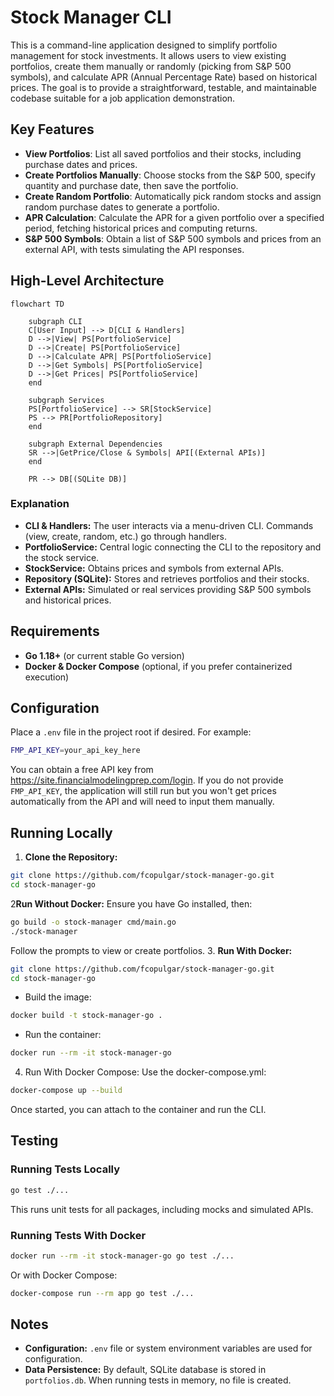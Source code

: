 # Stock Manager CLI

This is a command-line application designed to simplify portfolio management for stock investments. It allows users to view existing portfolios, create them manually or randomly (picking from S&P 500 symbols), and calculate APR (Annual Percentage Rate) based on historical prices. The goal is to provide a straightforward, testable, and maintainable codebase suitable for a job application demonstration.

## Key Features

- **View Portfolios**: List all saved portfolios and their stocks, including purchase dates and prices.
- **Create Portfolios Manually**: Choose stocks from the S&P 500, specify quantity and purchase date, then save the portfolio.
- **Create Random Portfolio**: Automatically pick random stocks and assign random purchase dates to generate a portfolio.
- **APR Calculation**: Calculate the APR for a given portfolio over a specified period, fetching historical prices and computing returns.
- **S&P 500 Symbols**: Obtain a list of S&P 500 symbols and prices from an external API, with tests simulating the API responses.

## High-Level Architecture

```mermaid
flowchart TD

    subgraph CLI
    C[User Input] --> D[CLI & Handlers]
    D -->|View| PS[PortfolioService]
    D -->|Create| PS[PortfolioService]
    D -->|Calculate APR| PS[PortfolioService]
    D -->|Get Symbols| PS[PortfolioService]
    D -->|Get Prices| PS[PortfolioService]
    end

    subgraph Services
    PS[PortfolioService] --> SR[StockService]
    PS --> PR[PortfolioRepository]
    end

    subgraph External Dependencies
    SR -->|GetPrice/Close & Symbols| API[(External APIs)]
    end

    PR --> DB[(SQLite DB)]
```

### Explanation

- **CLI & Handlers:** The user interacts via a menu-driven CLI. Commands (view, create, random, etc.) go through handlers.
- **PortfolioService:** Central logic connecting the CLI to the repository and the stock service.
- **StockService:** Obtains prices and symbols from external APIs.
- **Repository (SQLite):** Stores and retrieves portfolios and their stocks.
- **External APIs:** Simulated or real services providing S&P 500 symbols and historical prices.

## Requirements

- **Go 1.18+** (or current stable Go version)
- **Docker & Docker Compose** (optional, if you prefer containerized execution)

## Configuration

Place a `.env` file in the project root if desired. For example:
```bash
FMP_API_KEY=your_api_key_here
```
You can obtain a free API key from https://site.financialmodelingprep.com/login. If you do not provide `FMP_API_KEY`, the application will still run but you won't get prices automatically from the API and will need to input them manually.

## Running Locally

1. **Clone the Repository:**
```bash
git clone https://github.com/fcopulgar/stock-manager-go.git
cd stock-manager-go
```
2**Run Without Docker:** Ensure you have Go installed, then:
```bash
go build -o stock-manager cmd/main.go
./stock-manager
```
Follow the prompts to view or create portfolios.
3. **Run With Docker:**
```bash
git clone https://github.com/fcopulgar/stock-manager-go.git
cd stock-manager-go
```
* Build the image: 
```bash
docker build -t stock-manager-go .
```
* Run the container:
```bash
docker run --rm -it stock-manager-go
```
4. Run With Docker Compose: Use the docker-compose.yml:
```bash
docker-compose up --build
```
Once started, you can attach to the container and run the CLI.

## Testing

### Running Tests Locally
```bash
go test ./...
```
This runs unit tests for all packages, including mocks and simulated APIs.

### Running Tests With Docker
```bash
docker run --rm -it stock-manager-go go test ./...
```
Or with Docker Compose:
```bash
docker-compose run --rm app go test ./...
```

## Notes

* **Configuration:** `.env` file or system environment variables are used for configuration.
* **Data Persistence:** By default, SQLite database is stored in `portfolios.db`. When running tests in memory, no file is created.